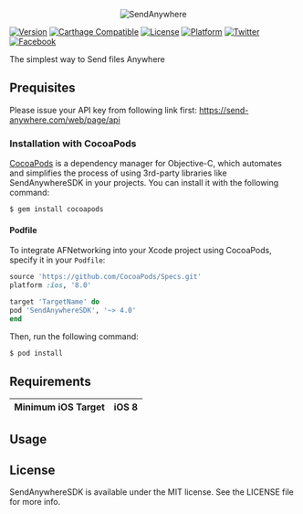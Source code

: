<p align="center" >
  <img src="https://dj8mgfv7cr8nn.cloudfront.net/assets/img/brand/logo_sendanywhere_retina.png" alt="SendAnywhere" title="SendAnywhere">
</p>


[![Version](https://img.shields.io/cocoapods/v/SendAnywhereSDK.svg?style=flat)](http://cocoapods.org/pods/SendAnywhereSDK)
[![Carthage Compatible](https://img.shields.io/badge/Carthage-compatible-4BC51D.svg?style=flat)](https://github.com/Carthage/Carthage)
[![License](https://img.shields.io/cocoapods/l/SendAnywhereSDK.svg?style=flat)](http://cocoapods.org/pods/SendAnywhereSDK)
[![Platform](https://img.shields.io/cocoapods/p/SendAnywhereSDK.svg?style=flat)](http://cocoapods.org/pods/SendAnywhereSDK)
[![Twitter](https://img.shields.io/badge/twitter-@SendAnywhere-blue.svg?style=flat)](http://twitter.com/send_anywhere)
[![Facebook](https://img.shields.io/badge/facebook-@SendAnywhere-blue.svg?style=flat)](https://www.facebook.com/Send2Anywhere)

The simplest way to Send files Anywhere

## Prequisites
Please issue your API key from following link first:
https://send-anywhere.com/web/page/api


### Installation with CocoaPods

[CocoaPods](http://cocoapods.org) is a dependency manager for Objective-C, which automates and simplifies the process of using 3rd-party libraries like SendAnywhereSDK in your projects. You can install it with the following command:

```bash
$ gem install cocoapods
```

#### Podfile

To integrate AFNetworking into your Xcode project using CocoaPods, specify it in your `Podfile`:

```ruby
source 'https://github.com/CocoaPods/Specs.git'
platform :ios, '8.0'

target 'TargetName' do
pod 'SendAnywhereSDK', '~> 4.0'
end
```

Then, run the following command:

```bash
$ pod install
```

## Requirements

| Minimum iOS Target  | iOS 8 |
|:--------------------:|:-----:|

## Usage


## License

SendAnywhereSDK is available under the MIT license. See the LICENSE file for more info.
